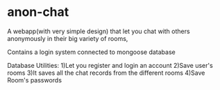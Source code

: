 # anon-chat
A webapp(with very simple design) that let you chat with others anonymously in their big variety of rooms,

Contains a login system connected to mongoose database

Database Utilities:
1)Let you register and login an account
2)Save user's rooms
3)It saves all the chat records from the different rooms
4)Save Room's passwords
